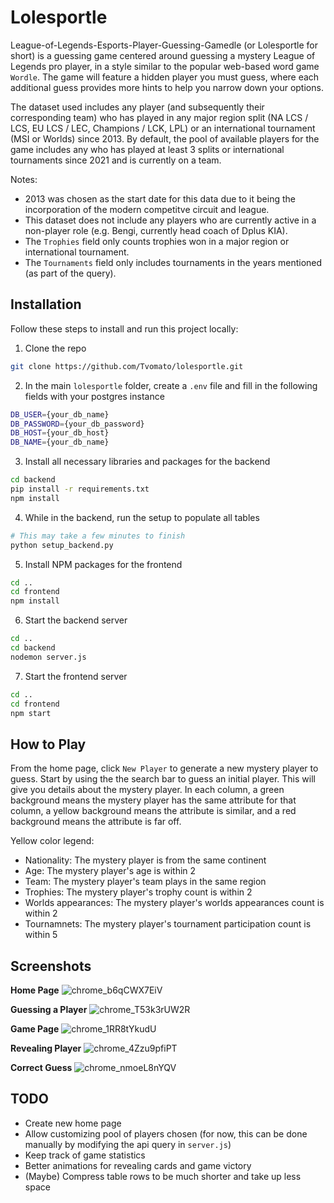 # Lolesportle

League-of-Legends-Esports-Player-Guessing-Gamedle (or Lolesportle for short) is a guessing game centered around guessing a mystery League of Legends pro player, in a style similar to the popular web-based word game `Wordle`. The game will feature a hidden player you must guess, where each additional guess provides more hints to help you narrow down your options.

The dataset used includes any player (and subsequently their corresponding team) who has played in any major region split (NA LCS / LCS, EU LCS / LEC, Champions / LCK, LPL) or an international tournament (MSI or Worlds) since 2013. By default, the pool of available players for the game includes any who has played at least 3 splits or international tournaments since 2021 and is currently on a team. 

Notes:
* 2013 was chosen as the start date for this data due to it being the incorporation of the modern competitve circuit and league.
* This dataset does not include any players who are currently active in a non-player role (e.g. Bengi, currently head coach of Dplus KIA).
* The `Trophies` field only counts trophies won in a major region or international tournament.
* The `Tournaments` field only includes tournaments in the years mentioned (as part of the query).

## Installation
Follow these steps to install and run this project locally:
1. Clone the repo
  ```sh
  git clone https://github.com/Tvomato/lolesportle.git
  ```
2. In the main `lolesportle` folder, create a `.env` file and fill in the following fields with your postgres instance
  ```sh
  DB_USER={your_db_name}
  DB_PASSWORD={your_db_password}
  DB_HOST={your_db_host}
  DB_NAME={your_db_name}
  ```
3. Install all necessary libraries and packages for the backend
  ```sh
  cd backend
  pip install -r requirements.txt
  npm install
  ```
4. While in the backend, run the setup to populate all tables
  ```sh
  # This may take a few minutes to finish
  python setup_backend.py
  ```
5. Install NPM packages for the frontend
  ```sh
  cd ..
  cd frontend
  npm install
  ```
6. Start the backend server
  ```sh
  cd ..
  cd backend
  nodemon server.js
  ```
7. Start the frontend server
  ```sh
  cd ..
  cd frontend
  npm start
  ```

## How to Play
From the home page, click `New Player` to generate a new mystery player to guess. Start by using the the search bar to guess an initial player. This will give you details about the mystery player.
In each column, a green background means the mystery player has the same attribute for that column, a yellow background means the attribute is similar, and a red background means the attribute is far off.

Yellow color legend:
* Nationality: The mystery player is from the same continent
* Age: The mystery player's age is within 2
* Team: The mystery player's team plays in the same region
* Trophies: The mystery player's trophy count is within 2
* Worlds appearances: The mystery player's worlds appearances count is within 2
* Tournamnets: The mystery player's tournament participation count is within 5

## Screenshots
**Home Page**
![chrome_b6qCWX7EiV](https://github.com/user-attachments/assets/83975ccb-aa5f-492f-86f4-26d7f4328258)

**Guessing a Player**
![chrome_T53k3rUW2R](https://github.com/user-attachments/assets/5bbee4dc-ccb4-4a07-9e30-bdf6de39e944)

**Game Page**
![chrome_1RR8tYkudU](https://github.com/user-attachments/assets/0e277050-dde7-4d1e-a3bc-bc8971254280)

**Revealing Player**
![chrome_4Zzu9pfiPT](https://github.com/user-attachments/assets/14201c73-ec86-48a4-8aac-cb100e65034a)

**Correct Guess**
![chrome_nmoeL8nYQV](https://github.com/user-attachments/assets/40052d07-b3b3-4357-bfe6-80dc2777af1c)

## TODO
* Create new home page
* Allow customizing pool of players chosen (for now, this can be done manually by modifying the api query in `server.js`)
* Keep track of game statistics
* Better animations for revealing cards and game victory
* (Maybe) Compress table rows to be much shorter and take up less space
